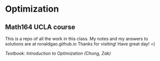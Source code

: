 # Optimization

## Math164 UCLA course
This is a repo of all the work in this class. My notes and my answers to solutions are at ronaldgao.github.io
Thanks for visiting! Have great day! =)

_Textbook: Introduction to Optimization (Chong, Zak)_
